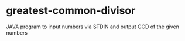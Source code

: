 # greatest-common-divisor
JAVA program to input numbers via STDIN and output GCD of the given numbers

